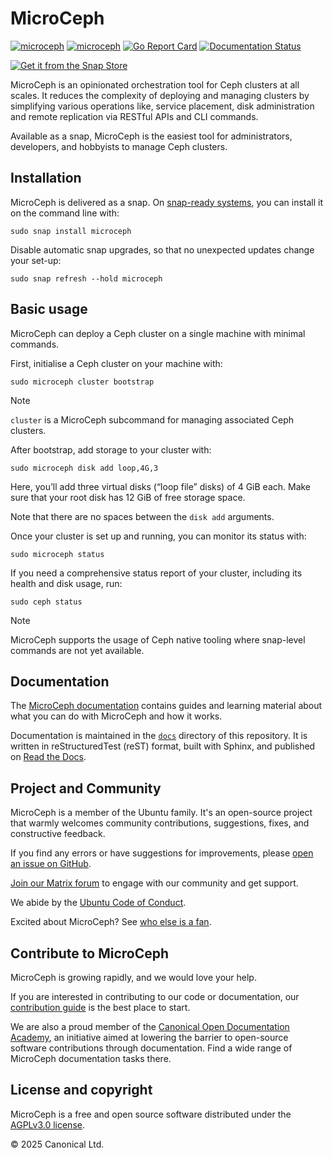 # MicroCeph

[![microceph](https://snapcraft.io/microceph/badge.svg)](https://snapcraft.io/microceph)
[![microceph](https://snapcraft.io/microceph/trending.svg?name=0)](https://snapcraft.io/microceph)
[![Go Report Card](https://goreportcard.com/badge/github.com/canonical/microceph/microceph)](https://goreportcard.com/report/github.com/canonical/microceph/microceph)
[![Documentation Status](https://readthedocs.com/projects/canonical-microceph/badge/?version=latest)](https://canonical-microceph.readthedocs-hosted.com/en/latest/?badge=latest)

[![Get it from the Snap Store][snap-button]][snap-microceph]


MicroCeph is an opinionated orchestration tool for Ceph clusters at all scales.
It reduces the complexity of deploying and managing clusters by simplifying various operations like, service placement,
disk administration and remote replication via RESTful APIs and CLI commands.

Available as a snap, MicroCeph is the easiest tool for administrators, developers, and hobbyists to manage Ceph clusters.

## Installation

MicroCeph is delivered as a snap. On [snap-ready systems][snap-ready], you can install it on the command line with:

```
sudo snap install microceph
```

Disable automatic snap upgrades, so that no unexpected updates change your set-up:

```
sudo snap refresh --hold microceph
```

## Basic usage

MicroCeph can deploy a Ceph cluster on a single machine with minimal commands.

First, initialise a Ceph cluster on your machine with:

```
sudo microceph cluster bootstrap
```

> [!NOTE]  
> `cluster` is a MicroCeph subcommand for managing associated Ceph clusters.

After bootstrap, add storage to your cluster with:

```
sudo microceph disk add loop,4G,3
```

Here, you’ll add three virtual disks (“loop file” disks) of 4 GiB each. Make sure that your root disk has 12 GiB of free storage space.

Note that there are no spaces between the `disk add` arguments.

Once your cluster is set up and running, you can monitor its status with:

```
sudo microceph status
```

If you need a comprehensive status report of your cluster, including its health and disk usage, run:

```
sudo ceph status
```

> [!NOTE]
> MicroCeph supports the usage of Ceph native tooling where snap-level commands are not yet available.

## Documentation

The [MicroCeph documentation][rtd-microceph] contains guides and learning material about
what you can do with MicroCeph and how it works.

Documentation is maintained in the [`docs`][docs-dir-microceph] directory of this repository.
It is written in reStructuredTest (reST) format, built with Sphinx, and published on [Read the Docs][rtd]. 

## Project and Community

MicroCeph is a member of the Ubuntu family. It's an open-source project that warmly welcomes community contributions,
suggestions, fixes, and constructive feedback.

If you find any errors or have suggestions for improvements, please [open an issue on GitHub][bug-microceph].

[Join our Matrix forum][matrix-microceph] to engage with our community and get support.

We abide by the [Ubuntu Code of Conduct][ubuntu-coc].

Excited about MicroCeph? See [who else is a fan][stargazers-microceph].

## Contribute to MicroCeph

MicroCeph is growing rapidly, and we would love your help.

If you are interested in contributing to our code or documentation, our [contribution guide][contrib-microceph]
is the best place to start.

We are also a proud member of the [Canonical Open Documentation Academy][coda], an initiative aimed at lowering the
barrier to open-source software contributions through documentation. Find a wide range of MicroCeph documentation tasks there.

## License and copyright

MicroCeph is a free and open source software distributed under the [AGPLv3.0 license][license-microceph].

© 2025 Canonical Ltd.

<!-- LINKS -->

[snap-button]: https://snapcraft.io/static/images/badges/en/snap-store-black.svg
[snap-microceph]: https://snapcraft.io/microceph
[rtd-microceph]: https://canonical-microceph.readthedocs-hosted.com/en/latest/
[docs-dir-microceph]: https://github.com/canonical/microceph/tree/main/docs
[contrib-microceph]: ./CONTRIBUTING.md
[license-microceph]: ./COPYING
[ubuntu-coc]: https://ubuntu.com/community/ethos/code-of-conduct
[bug-microceph]: https://github.com/canonical/microceph/issues/new
[stargazers-microceph]: https://github.com/canonical/microceph/stargazers
[matrix-microceph]: https://matrix.to/#/#ubuntu-ceph:matrix.org
[coda]: https://documentationacademy.org/
[snap-ready]: https://snapcraft.io/docs/installing-snapd/
[rtd]: https://about.readthedocs.com/